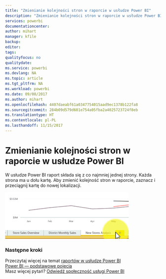 ```yaml
---
title: "Zmienianie kolejności stron w raporcie w usłudze Power BI"
description: "Zmienianie kolejności stron w raporcie w usłudze Power BI"
services: powerbi
documentationcenter: 
author: mihart
manager: kfile
backup: 
editor: 
tags: 
qualityfocus: no
qualitydate: 
ms.service: powerbi
ms.devlang: NA
ms.topic: article
ms.tgt_pltfrm: NA
ms.workload: powerbi
ms.date: 09/08/2017
ms.author: mihart
ms.openlocfilehash: 4407daeabf61a0347754015aad9ec1378b122fa8
ms.sourcegitcommit: 284b09d579d601e754a05fba2a4025723724f8eb
ms.translationtype: HT
ms.contentlocale: pl-PL
ms.lasthandoff: 11/15/2017
---
```

# <a name="reorder-pages-in-a-report-in-power-bi"></a>Zmienianie kolejności stron w raporcie w usłudze Power BI
W usłudze Power BI raport składa się z co najmniej jednej strony.  Każda strona ma u dołu kartę.  Aby zmienić kolejność stron w raporcie, zaznacz i przeciągnij kartę do nowej lokalizacji.

![](media/service-report-reorder-pages/reorder.gif)

### <a name="next-steps"></a>Następne kroki
Przeczytaj więcej na temat [raportów w usłudze Power BI](service-reports.md)  
[Power BI — podstawowe pojęcia](service-basic-concepts.md)  
Masz więcej pytań? [Odwiedź społeczność usługi Power BI](http://community.powerbi.com/)

